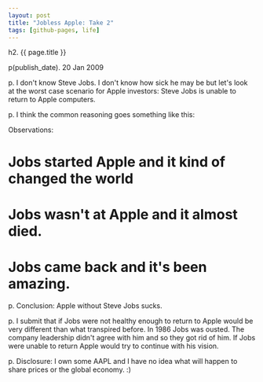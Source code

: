 ```yaml
---
layout: post
title: "Jobless Apple: Take 2"
tags: [github-pages, life]
---
```


h2. {{ page.title }}

p(publish_date). 20 Jan 2009

p. I don't know Steve Jobs.  I don't know how sick he may be but let's look at the worst case scenario for Apple investors: Steve Jobs is unable to return to Apple computers.

p. I think the common reasoning goes something like this: 

Observations:
# Jobs started Apple and it kind of changed the world
# Jobs wasn't at Apple and it almost died.
# Jobs came back and it's been amazing.

p. Conclusion: Apple without Steve Jobs sucks.

p. I submit that if Jobs were not healthy enough to return to Apple would be very different than what transpired before.  In 1986 Jobs was ousted.  The company leadership didn't agree with him and so they got rid of him.  If Jobs were unable to return Apple would try to continue with his vision.

p. Disclosure: I own some AAPL and I have no idea what will happen to share prices or the global economy. :)